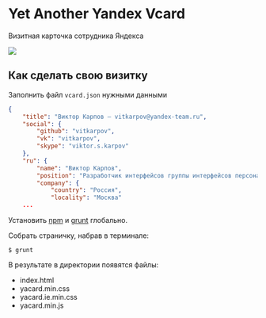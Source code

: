 # Yet Another Yandex Vcard

Визитная карточка сотрудника Яндекса

![](https://yadi.sk/i/Yo1xpUv4aJiGt_XXL.jpg)

## Как сделать свою визитку

Заполнить файл `vcard.json` нужными данными

```json
{
    "title": "Виктор Карпов — vitkarpov@yandex-team.ru",
    "social": {
        "github": "vitkarpov",
        "vk": "vitkarpov",
        "skype": "viktor.s.karpov"
    },
    "ru": {
        "name": "Виктор Карпов",
        "position": "Разработчик интерфейсов группы интерфейсов персональных сервисов",
        "company": {
            "country": "Россия",
            "locality": "Москва"
    ...
```

Установить [npm](https://www.npmjs.org/doc/README.html) и [grunt](http://gruntjs.com/getting-started) глобально.

Собрать страничку, набрав в терминале:

```
$ grunt
```

В результате в директории появятся файлы:

* index.html
* yacard.min.css
* yacard.ie.min.css
* yacard.min.js